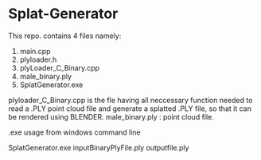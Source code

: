 Splat-Generator
===============

This repo. contains 4 files namely:
  1. main.cpp
  2. plyloader.h
  3. plyLoader_C_Binary.cpp
  4. male_binary.ply
  5. SplatGenerator.exe 

plyloader_C_Binary.cpp is the fle having all neccessary function needed to read a .PLY point cloud file and generate a splatted .PLY file, so that it can be rendered using BLENDER.
male_binary.ply : point cloud file.

.exe usage from windows command line

SplatGenerator.exe inputBinaryPlyFile.ply outputfile.ply